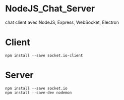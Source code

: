 # NodeJS_Chat_Server
chat client avec NodeJS, Express, WebSocket, Electron

# Client

```
npm install --save socket.io-client
```

# Server

```
npm install --save socket.io
npm install --save-dev nodemon
```
